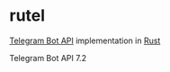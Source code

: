 # rutel

[Telegram Bot API](https://core.telegram.org/bots/api) implementation in [Rust](https://www.rust-lang.org/)

Telegram Bot API 7.2
